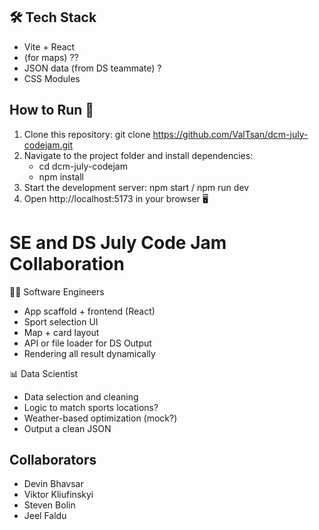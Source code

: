 ## 🛠️ Tech Stack
- Vite + React
- (for maps) ??
- JSON data (from DS teammate) ?
- CSS Modules 

## How to Run 🚀

1. Clone this repository: git clone https://github.com/ValTsan/dcm-july-codejam.git
2. Navigate to the project folder and install dependencies: 
   - cd dcm-july-codejam
   - npm install
3. Start the development server: npm start / npm run dev 
4. Open http://localhost:5173 in your browser 🖥️

# SE and DS July Code Jam Collaboration 

👩‍💻 Software Engineers 
-  App scaffold + frontend (React)
-  Sport selection UI
-  Map + card layout 
-  API or file loader for DS Output
-  Rendering all result dynamically

📊 Data Scientist
- Data selection and cleaning 
- Logic to match sports locations?
- Weather-based optimization (mock?)
- Output a clean JSON 

## Collaborators

- Devin Bhavsar 
- Viktor Kliufinskyi
- Steven Bolin
- Jeel Faldu
